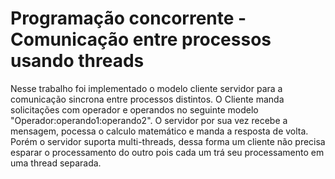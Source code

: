 # Programação concorrente - Comunicação entre processos usando threads 

<p> Nesse trabalho foi implementado o modelo cliente servidor para a comunicação sincrona entre processos distintos. O Cliente manda solicitações com operador e operandos no seguinte modelo "Operador:operando1:operando2". O servidor por sua vez recebe a mensagem, pocessa o calculo matemático e manda a resposta de volta. Porém o servidor suporta multi-threads, dessa forma um cliente não precisa esparar o processamento do outro pois cada um trá seu processamento em uma thread separada.</p>
